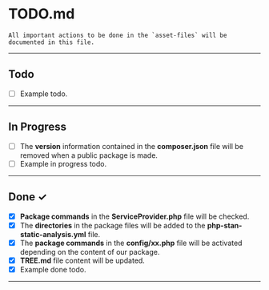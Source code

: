 # TODO.md

    All important actions to be done in the `asset-files` will be documented in this file.

- - - - -

## Todo

- [ ] Example todo.

- - - - -

## In Progress

- [ ] The **version** information contained in the **composer.json** file will be removed when a public package is made.
- [ ] Example in progress todo.

- - - - -

## Done ✓

- [x] **Package commands** in the **ServiceProvider.php** file will be checked.
- [x] The **directories** in the package files will be added to the **php-stan-static-analysis.yml** file.
- [x] The **package commands** in the **config/xx.php** file will be activated depending on the content of our package.
- [x] **TREE.md** file content will be updated.
- [x] Example done todo.

- - - - -
